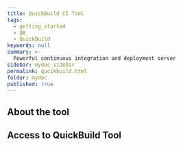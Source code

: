 ```yaml
---
title: QuickBuild CI Tool
tags:
  - getting_started
  - QB
  - QuickBuild
keywords: null
summary: >-
  Powerful continuous integration and deployment server
sidebar: mydoc_sidebar
permalink: qucikbuild.html
folder: mydoc
published: true
---
```


## About the tool

## Access to QuickBuild Tool
